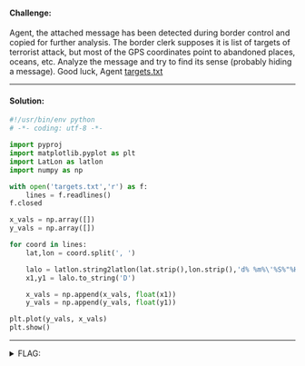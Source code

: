#### Challenge:

Agent, the attached message has been detected during border control and copied for further analysis. The border clerk supposes it is list of targets of terrorist attack, but most of the GPS coordinates point to abandoned places, oceans, etc. Analyze the message and try to find its sense (probably hiding a message). Good luck, Agent [targets.txt](./targets.txt ":ignore")

---

#### Solution:

```python
#!/usr/bin/env python
# -*- coding: utf-8 -*-

import pyproj
import matplotlib.pyplot as plt
import LatLon as latlon
import numpy as np

with open('targets.txt','r') as f:
    lines = f.readlines()
f.closed

x_vals = np.array([])
y_vals = np.array([])

for coord in lines:
    lat,lon = coord.split(', ')

    lalo = latlon.string2latlon(lat.strip(),lon.strip(),'d% %m%\'%S%"%H')
    x1,y1 = lalo.to_string('D')

    x_vals = np.append(x_vals, float(x1))
    y_vals = np.append(y_vals, float(y1))

plt.plot(y_vals, x_vals)
plt.show()
```

---

<details><summary>FLAG:</summary>

```
CT18-7Uiz-VZrd-EhOy-MJWd
```

</details>
